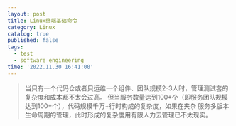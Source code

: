 ```yaml
---
layout: post
title: Linux终端基础命令
category: Linux
catalog: true
published: false
tags:
  - test
  - software engineering
time: '2022.11.30 16:41:00'
---
```

>当只有一个代码仓或者只运维一个组件、团队规模2-3人时，管理测试套的复杂度和成本都不太会过高。
>但当服务数量达到100+个（即服务团队规模达到100+个），代码规模千万+行时构成的复杂度，如果在夹杂
>服务多版本生命周期的管理，此时形成的复杂度用有限人力去管理已不太现实。
